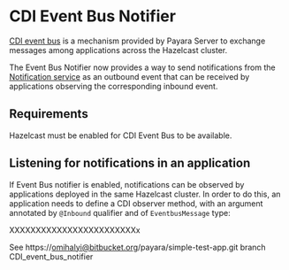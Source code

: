 # CDI Event Bus Notifier

[CDI event bus](../cdi-events.md) is a mechanism provided by Payara Server to exchange messages among applications across the Hazelcast cluster.

The Event Bus Notifier now provides a way to send notifications from the 
[Notification service](../notification-service.md) as an outbound event that can be received by applications observing the corresponding inbound event.

## Requirements

Hazelcast must be enabled for CDI Event Bus to be available.

## Listening for notifications in an application

If Event Bus notifier is enabled, notifications can be observed by applications deployed in the same Hazelcast cluster. In order to do this, an application needs to define a CDI observer method, with an argument annotated by `@Inbound` qualifier and of `EventbusMessage` type:


XXXXXXXXXXXXXXXXXXXXXXXXx

See  https://omihalyi@bitbucket.org/payara/simple-test-app.git branch CDI_event_bus_notifier